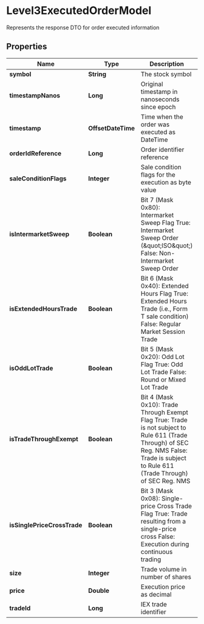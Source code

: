 

# Level3ExecutedOrderModel

Represents the response DTO for order executed information

## Properties

| Name | Type | Description | Notes |
|------------ | ------------- | ------------- | -------------|
|**symbol** | **String** | The stock symbol |  [optional] |
|**timestampNanos** | **Long** | Original timestamp in nanoseconds since epoch |  [optional] |
|**timestamp** | **OffsetDateTime** | Time when the order was executed as DateTime |  [optional] |
|**orderIdReference** | **Long** | Order identifier reference |  [optional] |
|**saleConditionFlags** | **Integer** | Sale condition flags for the execution as byte value |  [optional] |
|**isIntermarketSweep** | **Boolean** | Bit 7 (Mask 0x80): Intermarket Sweep Flag True: Intermarket Sweep Order (\&quot;ISO\&quot;) False: Non-Intermarket Sweep Order |  [optional] |
|**isExtendedHoursTrade** | **Boolean** | Bit 6 (Mask 0x40): Extended Hours Flag True: Extended Hours Trade (i.e., Form T sale condition) False: Regular Market Session Trade |  [optional] |
|**isOddLotTrade** | **Boolean** | Bit 5 (Mask 0x20): Odd Lot Flag True: Odd Lot Trade False: Round or Mixed Lot Trade |  [optional] |
|**isTradeThroughExempt** | **Boolean** | Bit 4 (Mask 0x10): Trade Through Exempt Flag True: Trade is not subject to Rule 611 (Trade Through) of SEC Reg. NMS False: Trade is subject to Rule 611 (Trade Through) of SEC Reg. NMS |  [optional] |
|**isSinglePriceCrossTrade** | **Boolean** | Bit 3 (Mask 0x08): Single-price Cross Trade Flag True: Trade resulting from a single-price cross False: Execution during continuous trading |  [optional] |
|**size** | **Integer** | Trade volume in number of shares |  [optional] |
|**price** | **Double** | Execution price as decimal |  [optional] |
|**tradeId** | **Long** | IEX trade identifier |  [optional] |



